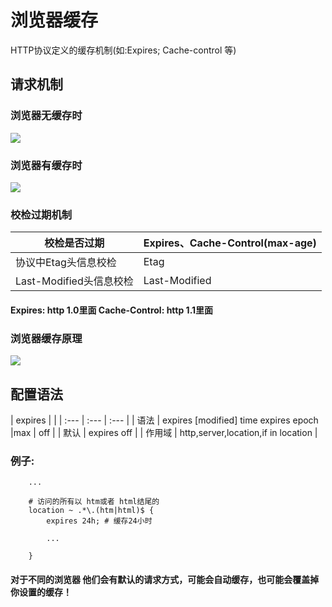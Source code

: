 # 浏览器缓存

HTTP协议定义的缓存机制\(如:Expires; Cache-control 等\)

## 请求机制

### 浏览器无缓存时

![](https://github.com/kingofzihua/middleware-architecture-based-on-nginx/tree/2e7a10d6ee4bfe83fce6d75d27b818bc96a69f67/assets/browser-cache-no.png)

### 浏览器有缓存时

![](https://github.com/kingofzihua/middleware-architecture-based-on-nginx/tree/2e7a10d6ee4bfe83fce6d75d27b818bc96a69f67/assets/browser-cache-has.png)

### 校检过期机制

| 校检是否过期 | Expires、Cache-Control\(max-age\) |
| --- | --- |
| 协议中Etag头信息校检 | Etag |
| Last-Modified头信息校检 | Last-Modified |

#### Expires: http 1.0里面     Cache-Control: http 1.1里面

### 浏览器缓存原理

![](https://github.com/kingofzihua/middleware-architecture-based-on-nginx/tree/2e7a10d6ee4bfe83fce6d75d27b818bc96a69f67/assets/861554-20160820111456437-1615310660.png)

## 配置语法

| expires |  |
| :--- | :--- | :--- |
| 语法 | expires \[modified\] time   expires epoch \|max \| off |
| 默认 | expires off |
| 作用域 | http,server,location,if in location |

### 例子:

```text
    ...

    # 访问的所有以 htm或者 html结尾的
    location ~ .*\.(htm|html)$ {
        expires 24h; # 缓存24小时

        ...

    }
```

#### 对于不同的浏览器 他们会有默认的请求方式，可能会自动缓存，也可能会覆盖掉你设置的缓存！

